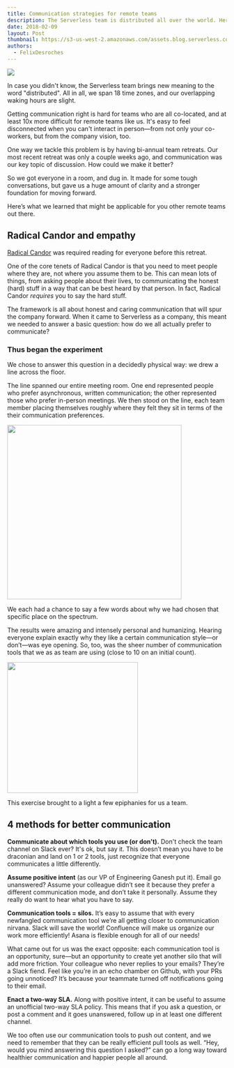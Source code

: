 ```yaml
---
title: Communication strategies for remote teams
description: The Serverless team is distributed all over the world. Here's how we manage communication strategies and work together (remotely).
date: 2018-02-09
layout: Post
thumbnail: https://s3-us-west-2.amazonaws.com/assets.blog.serverless.com/remote-communication/team-communication-thumb.jpeg
authors:
  - FelixDesroches
---
```

<img src="https://s3-us-west-2.amazonaws.com/assets.blog.serverless.com/remote-communication/Team+communication+photo+cropped.jpg">

In case you didn't know, the Serverless team brings new meaning to the word "distributed". All in all, we span 18 time zones, and our overlapping waking hours are slight.

Getting communication right is hard for teams who are all co-located, and at least 10x more difficult for remote teams like us. It's easy to feel disconnected when you can't interact in person—from not only your co-workers, but from the company vision, too.

One way we tackle this problem is by having bi-annual team retreats. Our most recent retreat was only a couple weeks ago, and communication was our key topic of discussion. How could we make it better? 

So we got everyone in a room, and dug in. It made for some tough conversations, but gave us a huge amount of clarity and a stronger foundation for moving forward.

Here’s what we learned that might be applicable for you other remote teams out there.

## Radical Candor and empathy

[Radical Candor](https://www.radicalcandor.com/) was required reading for everyone before this retreat.

One of the core tenets of Radical Candor is that you need to meet people where they are, not where you assume them to be. This can mean lots of things, from asking people about their lives, to communicating the honest (hard) stuff in a way that can be best heard by that person. In fact, Radical Candor *requires* you to say the hard stuff.

The framework is all about honest and caring communication that will spur the company forward. When it came to Serverless as a company, this meant we needed to answer a basic question: how do we all actually prefer to communicate?

### Thus began the experiment

We chose to answer this question in a decidedly physical way: we drew a line across the floor.

The line spanned our entire meeting room. One end represented people who prefer asynchronous, written communication; the other represented those who prefer in-person meetings. We then stood on the line, each team member placing themselves roughly where they felt they sit in terms of the their communication preferences.

<img height="400" src="https://s3-us-west-2.amazonaws.com/assets.blog.serverless.com/remote-communication/Team+communication+photo2.jpeg">

We each had a chance to say a few words about why we had chosen that specific place on the spectrum. 

The results were amazing and intensely personal and humanizing. Hearing everyone explain exactly why they like a certain communication style—or don’t—was eye opening. So, too, was the sheer number of communication tools that we as as team are using (close to 10 on an initial count). 

<img height="300" src="https://s3-us-west-2.amazonaws.com/assets.blog.serverless.com/remote-communication/Team+communication+styles.jpg">

This exercise brought to a light a few epiphanies for us a team. 

## 4 methods for better communication 

**Communicate about which tools you use (or don't).** Don't check the team channel on Slack ever? It's ok, but say it. This doesn’t mean you have to be draconian and land on 1 or 2 tools, just recognize that everyone communicates a little differently.

**Assume positive intent** (as our VP of Engineering Ganesh put it). Email go unanswered? Assume your colleague didn’t see it because they prefer a different communication mode, and don’t take it personally. Assume they really do want to hear what you have to say.

**Communication tools = silos.** It’s easy to assume that with every newfangled communication tool we’re all getting closer to communication nirvana. Slack will save the world! Confluence will make us organize our work more efficiently! Asana is flexible enough for all of our needs!

What came out for us was the exact opposite: each communication tool is an opportunity, sure—but an opportunity to create yet another silo that will add more friction. Your colleague who never replies to your emails? They’re a Slack fiend. Feel like you’re in an echo chamber on Github, with your PRs going unnoticed? It’s because your teammate turned off notifications going to their email. 

**Enact a two-way SLA.** Along with positive intent, it can be useful to assume an unofficial two-way SLA policy. This means that if you ask a question, or post a comment and it goes unanswered, follow up in at least one different channel. 

We too often use our communication tools to push out content, and we need to remember that they can be really efficient pull tools as well. “Hey, would you mind answering this question I asked?” can go a long way toward healthier communication and happier people all around.
